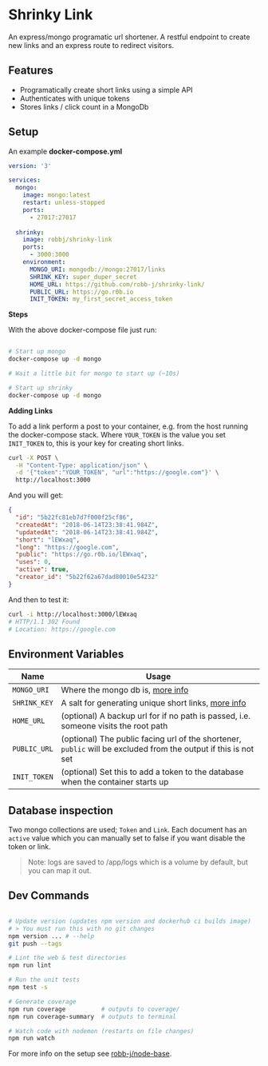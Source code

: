 # Shrinky Link

An express/mongo programatic url shortener. A restful endpoint to create new links and an express route to redirect visitors.

## Features

* Programatically create short links using a simple API
* Authenticates with unique tokens
* Stores links / click count in a MongoDb

## Setup

An example **docker-compose.yml**
```yml
version: '3'

services:
  mongo:
    image: mongo:latest
    restart: unless-stopped
    ports:
      - 27017:27017
  
  shrinky:
    image: robbj/shrinky-link
    ports:
      - 3000:3000
    environment:
      MONGO_URI: mongodb://mongo:27017/links
      SHRINK_KEY: super_duper_secret
      HOME_URL: https://github.com/robb-j/shrinky-link/
      PUBLIC_URL: https://go.r0b.io
      INIT_TOKEN: my_first_secret_access_token
```

**Steps**

With the above docker-compose file just run:

```bash

# Start up mongo
docker-compose up -d mongo

# Wait a little bit for mongo to start up (~10s)

# Start up shrinky
docker-compose up -d mongo
```

**Adding Links**

To add a link perform a post to your container, e.g. from the host running the docker-compose stack.
Where `YOUR_TOKEN` is the value you set `INIT_TOKEN` to, this is your key for creating short links.

```bash
curl -X POST \
  -H "Content-Type: application/json" \
  -d '{"token":"YOUR_TOKEN", "url":"https://google.com"}' \
  http://localhost:3000
```

And you will get:

```json
{
  "id": "5b22fc81eb7d7f000f25cf86",
  "createdAt": "2018-06-14T23:38:41.984Z",
  "updatedAt": "2018-06-14T23:38:41.984Z",
  "short": "lEWxaq",
  "long": "https://google.com",
  "public": "https://go.r0b.io/lEWxaq",
  "uses": 0,
  "active": true,
  "creator_id": "5b22f62a67dad80010e54232"
}
```

And then to test it:

```bash
curl -i http://localhost:3000/lEWxaq
# HTTP/1.1 302 Found
# Location: https://google.com
```

## Environment Variables

| Name         | Usage |
| ------------ | ----- |
| `MONGO_URI`  | Where the mongo db is, [more info](https://docs.mongodb.com/manual/reference/connection-string/) |
| `SHRINK_KEY` | A salt for generating unique short links, [more info](https://github.com/ivanakimov/hashids.js#more-options)
| `HOME_URL`   | (optional) A backup url for if no path is passed, i.e. someone visits the root path |
| `PUBLIC_URL` | (optional) The public facing url of the shortener, `public` will be excluded from the output if this is not set |
| `INIT_TOKEN` | (optional) Set this to add a token to the database when the container starts up |

## Database inspection

Two mongo collections are used; `Token` and `Link`. Each document has an `active` value which you can manually set to false if you want disable the token or link.

> Note: logs are saved to /app/logs which is a volume by default, but you can map it out.

## Dev Commands

```bash

# Update version (updates npm version and dockerhub ci builds image)
# > You must run this with no git changes
npm version ... # --help
git push --tags

# Lint the web & test directories
npm run lint

# Run the unit tests
npm test -s

# Generate coverage
npm run coverage          # outputs to coverage/
npm run coverage-summary  # outputs to terminal

# Watch code with nodemon (restarts on file changes)
npm run watch

```

For more info on the setup see [robb-j/node-base](https://github.com/robb-j/node-base/).
